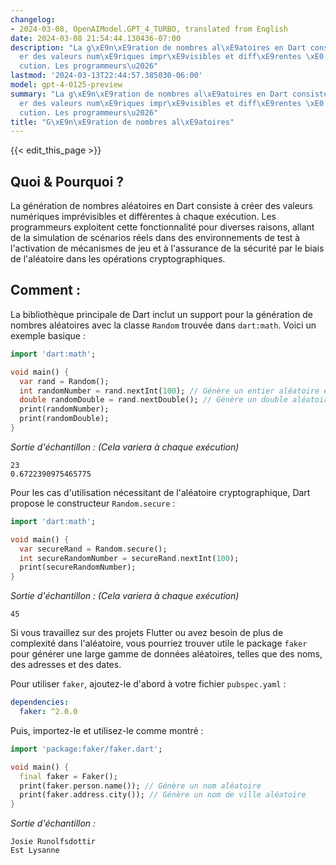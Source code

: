 ```yaml
---
changelog:
- 2024-03-08, OpenAIModel.GPT_4_TURBO, translated from English
date: 2024-03-08 21:54:44.130436-07:00
description: "La g\xE9n\xE9ration de nombres al\xE9atoires en Dart consiste \xE0 cr\xE9\
  er des valeurs num\xE9riques impr\xE9visibles et diff\xE9rentes \xE0 chaque ex\xE9\
  cution. Les programmeurs\u2026"
lastmod: '2024-03-13T22:44:57.385030-06:00'
model: gpt-4-0125-preview
summary: "La g\xE9n\xE9ration de nombres al\xE9atoires en Dart consiste \xE0 cr\xE9\
  er des valeurs num\xE9riques impr\xE9visibles et diff\xE9rentes \xE0 chaque ex\xE9\
  cution. Les programmeurs\u2026"
title: "G\xE9n\xE9ration de nombres al\xE9atoires"
---
```


{{< edit_this_page >}}

## Quoi & Pourquoi ?
La génération de nombres aléatoires en Dart consiste à créer des valeurs numériques imprévisibles et différentes à chaque exécution. Les programmeurs exploitent cette fonctionnalité pour diverses raisons, allant de la simulation de scénarios réels dans des environnements de test à l'activation de mécanismes de jeu et à l'assurance de la sécurité par le biais de l'aléatoire dans les opérations cryptographiques.

## Comment :

La bibliothèque principale de Dart inclut un support pour la génération de nombres aléatoires avec la classe `Random` trouvée dans `dart:math`. Voici un exemple basique :

```dart
import 'dart:math';

void main() {
  var rand = Random();
  int randomNumber = rand.nextInt(100); // Génère un entier aléatoire entre 0 et 99
  double randomDouble = rand.nextDouble(); // Génère un double aléatoire entre 0.0 et 1.0
  print(randomNumber);
  print(randomDouble);
}
```

*Sortie d'échantillon : (Cela variera à chaque exécution)*

```
23
0.6722390975465775
```

Pour les cas d'utilisation nécessitant de l'aléatoire cryptographique, Dart propose le constructeur `Random.secure` :

```dart
import 'dart:math';

void main() {
  var secureRand = Random.secure();
  int secureRandomNumber = secureRand.nextInt(100);
  print(secureRandomNumber);
}
```

*Sortie d'échantillon : (Cela variera à chaque exécution)*

```
45
```

Si vous travaillez sur des projets Flutter ou avez besoin de plus de complexité dans l'aléatoire, vous pourriez trouver utile le package `faker` pour générer une large gamme de données aléatoires, telles que des noms, des adresses et des dates.

Pour utiliser `faker`, ajoutez-le d'abord à votre fichier `pubspec.yaml` :

```yaml
dependencies:
  faker: ^2.0.0
```

Puis, importez-le et utilisez-le comme montré :

```dart
import 'package:faker/faker.dart';

void main() {
  final faker = Faker();
  print(faker.person.name()); // Génère un nom aléatoire
  print(faker.address.city()); // Génère un nom de ville aléatoire
}
```

*Sortie d'échantillon :*

```
Josie Runolfsdottir
Est Lysanne
```
